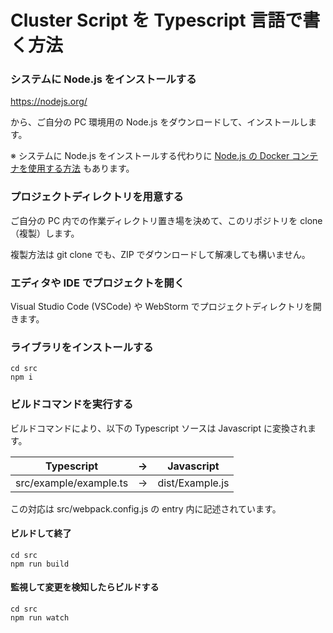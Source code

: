# Cluster Script を Typescript 言語で書く方法

### システムに Node.js をインストールする

https://nodejs.org/

から、ご自分の PC 環境用の Node.js をダウンロードして、インストールします。

※ システムに Node.js をインストールする代わりに
[Node.js の Docker コンテナを使用する方法](./docker.md)
もあります。


### プロジェクトディレクトリを用意する

ご自分の PC 内での作業ディレクトリ置き場を決めて、このリポジトリを clone（複製）します。

複製方法は git clone でも、ZIP でダウンロードして解凍しても構いません。


### エディタや IDE でプロジェクトを開く

Visual Studio Code (VSCode) や WebStorm でプロジェクトディレクトリを開きます。


### ライブラリをインストールする

```shell
cd src
npm i
```

### ビルドコマンドを実行する

ビルドコマンドにより、以下の Typescript ソースは Javascript に変換されます。

| Typescript             | → | Javascript      |
|------------------------|---|-----------------|
| src/example/example.ts | → | dist/Example.js |

この対応は src/webpack.config.js の entry 内に記述されています。


#### ビルドして終了

```shell
cd src
npm run build
```

#### 監視して変更を検知したらビルドする

```shell
cd src
npm run watch
```
